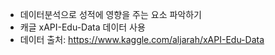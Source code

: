 - 데이터분석으로 성적에 영향을 주는 요소 파악하기
- 캐글 xAPI-Edu-Data 데이터 사용
- 데이터 출처: https://www.kaggle.com/aljarah/xAPI-Edu-Data